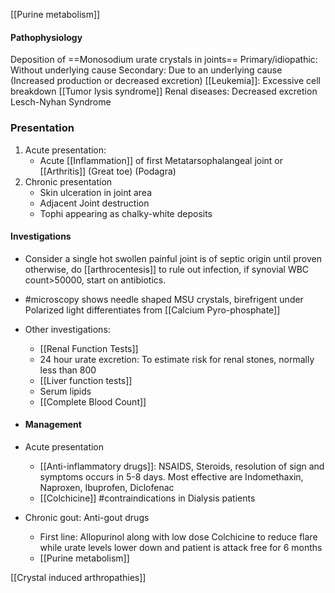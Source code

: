 [[Purine metabolism]]

#### Pathophysiology
Deposition of ==Monosodium urate crystals in joints==
Primary/idiopathic: Without underlying cause
Secondary: Due to an underlying cause (Increased production or decreased excretion)
	[[Leukemia]]: Excessive cell breakdown [[Tumor lysis syndrome]]
	Renal diseases: Decreased excretion
	Lesch-Nyhan Syndrome

### Presentation
1. Acute presentation:
	- Acute [[Inflammation]] of first Metatarsophalangeal joint or [[Arthritis]] (Great toe) (Podagra)
2. Chronic presentation
	- Skin ulceration in joint area
	- Adjacent Joint destruction
	- Tophi appearing as chalky-white deposits

#### Investigations
- Consider a single hot swollen painful joint is of septic origin until proven otherwise, do [[arthrocentesis]] to rule out infection, if synovial WBC count>50000, start on antibiotics.
- #microscopy shows needle shaped MSU crystals, birefrigent under Polarized light differentiates from [[Calcium Pyro-phosphate]]
- Other investigations:
	- [[Renal Function Tests]]
	- 24 hour urate excretion: To estimate risk for renal stones, normally less than 800
	- [[Liver function tests]]
	- Serum lipids
	- [[Complete Blood Count]]

- #### Management
- Acute presentation
	- [[Anti-inflammatory drugs]]: NSAIDS, Steroids, resolution of sign and symptoms occurs in 5-8 days. Most effective are Indomethaxin, Naproxen, Ibuprofen, Diclofenac
	- [[Colchicine]] #contraindications in Dialysis patients
	
- Chronic gout: Anti-gout drugs
	- First line: Allopurinol along with low dose Colchicine to reduce flare while urate levels lower down and patient is attack free for 6 months
	- [[Purine metabolism]]


[[Crystal induced arthropathies]]
